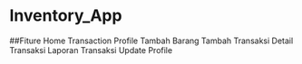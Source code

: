 # Inventory_App

##Fiture
Home
Transaction
Profile
Tambah Barang
Tambah Transaksi
Detail Transaksi
Laporan Transaksi
Update Profile
